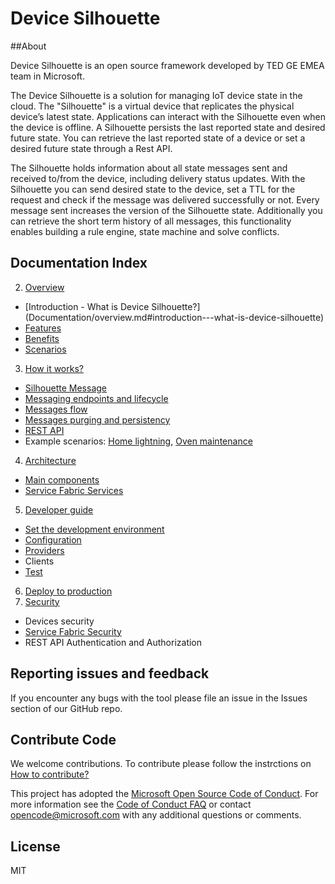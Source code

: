 # Device Silhouette

##About

Device Silhouette is an open source framework developed by TED GE EMEA team in Microsoft.

The Device Silhouette is a solution for managing IoT device state in the cloud.
The "Silhouette" is a virtual device that replicates the physical device’s latest
state. Applications can interact with the Silhouette even when the device is
offline. A Silhouette persists the last reported state and desired future
state. You can retrieve the last reported state of a device or set a desired
future state through a Rest API.

The Silhouette holds information about all state messages sent and received
to/from the device, including delivery status updates. With the Silhouette
you can send desired state to the device, set a TTL for the request and check
if the message was delivered successfully or not. Every message sent increases
the version of the Silhouette state. Additionally you can retrieve the short
term history of all messages, this functionality enables building a rule engine,
state machine and solve conflicts.

## Documentation Index

2.	[Overview](Documentation/overview.md)
 * [Introduction - What is Device Silhouette?] (Documentation/overview.md#introduction---what-is-device-silhouette)
 * [Features](Documentation/overview.md#features)
 * [Benefits](Documentation/overview.md#benefits)
 * [Scenarios](Documentation/overview.md#scenarios)
3.	[How it works?](Documentation/howitworks.md)
 * [Silhouette Message](Documentation/silhouettemessage.md)
 * [Messaging endpoints and lifecycle](Documentation/howitworks.md#messaging-endpoints-and-lifecycle)
 * [Messages flow](Documentation/messagesflow.md)
 * [Messages purging and persistency](Documentation/howitworks.md#messages-purging-and-persistancy)
 * [REST API](Documentation/RESTAPI.md)
 * Example scenarios: [Home lightning](Documentation/lightsSampleScenario.md), [Oven maintenance](Documentation/ovenscenario.md)
4.	[Architecture](Documentation/architecture.md)
 * [Main components](Documentation/architecture.md#main-components)
 * [Service Fabric Services](Documentation/architecture.md#service-fabric-microservices)
5.	[Developer guide](Documentation/developerguide.md)
 * [Set the development environment](Documentation/devenvironment.md)
 * [Configuration](Documentation/configuration.md)
 * [Providers](Documentation/developerguide.md#providers)
 * Clients
 * [Test](Documentation/test.md)
6.	[Deploy to production](Documentation/deployment.md)
7.	[Security](Documentation/security.md)
 * Devices security
 * [Service Fabric Security](Documentation/servicefabricsecurity.md)
 * REST API Authentication and Authorization



## Reporting issues and feedback

If you encounter any bugs with the tool please file an issue in the Issues
section of our GitHub repo.

## Contribute Code


We welcome contributions. To contribute please follow the instrctions on
[How to contribute?](CONTRIBUTING.md)

This project has adopted the [Microsoft Open Source Code of Conduct](https://opensource.microsoft.com/codeofconduct/).
For more information see the [Code of Conduct FAQ](https://opensource.microsoft.com/codeofconduct/faq/)
or contact [opencode@microsoft.com](mailto:opencode@microsoft.com) with any additional questions or comments.


## License

MIT
